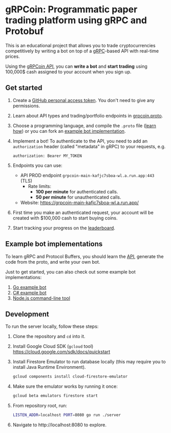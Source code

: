 # gRPCoin: Programmatic paper trading platform using gRPC and Protobuf

This is an educational project that allows you to trade cryptocurrencies
competitively by writing a bot on top of a [gRPC](https://grpc.io)-based API
with real-time prices.

Using the [gRPCoin API][api], you can **write a bot** and **start trading**
using 100,000$ cash assigned to your account when you sign up.

[api]: ./api/grpcoin.proto

## Get started

1. Create a [GitHub personal access token](https://github.com/settings/tokens).
   You don't need to give any permissions.

1. Learn about API types and trading/portfolio endpoints in
   [grpcoin.proto][api].

1. Choose a programming language, and compile the `.proto` file ([learn
   how](https://grpc.io/docs/languages/)) or you can fork an
   [example bot implementation](#example-bot-implementations).

1. Implement a bot! To authenticate to the API, you need to add an
   `authorization` header (called "metadata" in gRPC) to your requests, e.g.

       authorization: Bearer MY_TOKEN

1. Endpoints you can use:
    - API PROD endpoint `grpcoin-main-kafjc7sboa-wl.a.run.app:443` (TLS)
      - Rate limits:
        - **100 per minute** for authenticated calls.
        - **50 per minute** for unauthenticated calls.
    - Website: https://grpcoin-main-kafjc7sboa-wl.a.run.app/

1. First time you make an authenticated request, your account will be created
   with $100,000 cash to start buying coins.

1. Start tracking your progress on the [leaderboard].

[leaderboard]: https://grpcoin-main-kafjc7sboa-wl.a.run.app/

## Example bot implementations

To learn gRPC and Protocol Buffers, you should learn the [API][api],
generate the code from the proto, and write your own bot.

Just to get started, you can also check out some example bot implementations:

1. [Go example bot](./example-bot/)
1. [C# example bot](https://github.com/grpcoin/example-bot-csharp)
1. [Node.js command-line tool](https://github.com/grpcoin/example-cli-node)

## Development

To run the server locally, follow these steps:

1. Clone the repository and `cd` into it.
1. Install Google Cloud SDK (`gcloud` tool) https://cloud.google.com/sdk/docs/quickstart
1. Install Firestore Emulator to run database locally (this
   may require you to install Java Runtime Environment).

      ```sh
      gcloud components install cloud-firestore-emulator
      ```

1. Make sure the emulator works by running it once:

      ```sh
      gcloud beta emulators firestore start
      ```

1. From repository root, run:

      ```sh
      LISTEN_ADDR=localhost PORT=8080 go run ./server
      ```

1. Navigate to http://localhost:8080 to explore.
